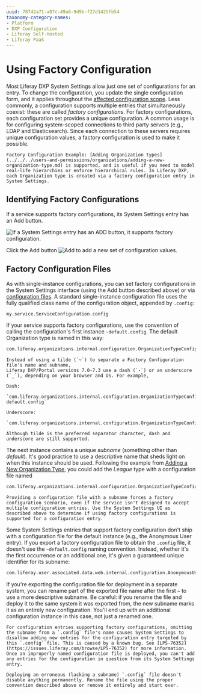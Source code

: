 ```yaml
---
uuid: 78742a71-a87c-49a6-9d9b-f27d1425fb54
taxonomy-category-names:
- Platform
- DXP Configuration
- Liferay Self-Hosted
- Liferay PaaS
---
```

# Using Factory Configuration

Most Liferay DXP System Settings allow just one set of configurations for an entry. To change the configuration, you update the single configuration form, and it applies throughout the [affected configuration scope](../understanding-configuration-scope.md). Less commonly, a configuration supports multiple entries that simultaneously coexist: these are called *factory configurations*. For factory configurations, each configuration set provides a unique configuration. A common usage is for configuring system-scoped connections to third party servers (e.g., LDAP and Elasticsearch). Since each connection to these servers requires unique configuration values, a factory configuration is used to make it possible.

```{tip}
Factory Configuration Example: [Adding Organization types](../../../users-and-permissions/organizations/adding-a-new-organization-type.md) is supported, and is useful if you need to model real-life hierarchies or enforce hierarchical rules. In Liferay DXP, each Organization type is created via a factory configuration entry in System Settings.
```

## Identifying Factory Configurations

If a service supports factory configurations, its System Settings entry has an Add button. 

![If a System Settings entry has an ADD button, it supports factory configuration.](./using-configuration-files/images/01.png)

Click the Add button ![Add](../../../images/icon-add.png) to add a new set of configuration values.

## Factory Configuration Files

As with single-instance configurations, you can set factory configurations in the System Settings interface (using the Add button described above) or via [configuration files](./using-configuration-files.md). A standard single-instance configuration file uses the fully qualified class name of the configuration object, appended by `.config`: 

```bash
my.service.ServiceConfiguration.config
```

If your service supports factory configurations, use the convention of calling the configuration's first instance `~default.config`. The default Organization type is named in this way: 

```bash
com.liferay.organizations.internal.configuration.OrganizationTypeConfiguration~default.config
```

```{note}
Instead of using a tilde (`~`) to separate a Factory Configuration file's name and subname, 
Liferay DXP/Portal versions 7.0-7.3 use a dash (`-`) or an underscore (`_`), depending on your browser and OS. For example,

Dash:

`com.liferay.organizations.internal.configuration.OrganizationTypeConfiguration-default.config`

Underscore:

`com.liferay.organizations.internal.configuration.OrganizationTypeConfiguration_default.config`

Although tilde is the preferred separator character, dash and underscore are still supported.
```

The next instance contains a unique *subname* (something other than *default*). It's good practice to use a descriptive name that sheds light on when this instance should be used. Following the example from [Adding a New Organization Type](../../../users-and-permissions/organizations/adding-a-new-organization-type.md), you could add the _League_ type with a configuration file named 

```bash
com.liferay.organizations.internal.configuration.OrganizationTypeConfiguration~league.config
```

```{warning}
Providing a configuration file with a subname forces a factory configuration scenario, even if the service isn't designed to accept multiple configuration entries. Use the System Settings UI as described above to determine if using factory configurations is supported for a configuration entry. 
```

Some System Settings entries that support factory configuration don't ship with a configuration file for the default instance (e.g., the Anonymous User entry). If you export a factory configuration file to obtain the `.config` file, it doesn't use the `~default.config` naming convention. Instead, whether it's the first occurrence or an additional one, it's given a guaranteed unique identifier for its subname:

```bash
com.liferay.user.associated.data.web.internal.configuration.AnonymousUserConfiguration~6befcd73-7c8b-4597-b396-a18f64f8c308.config
```

If you're exporting the configuration file for deployment in a separate system, you can rename part of the exported file name after the first `~` to use a more descriptive subname. Be careful: if you rename the file and deploy it to the same system it was exported from, the new subname marks it as an entirely new configuration. You'll end up with an additional configuration instance in this case, not just a renamed one.

```{warning}
For configuration entries supporting factory configurations, omitting the subname from a `.config` file's name causes System Settings to disallow adding new entries for the configuration entry targeted by this `.config` file. This is caused by a known bug. See [LPS-76352](https://issues.liferay.com/browse/LPS-76352) for more information. Once an improperly named configuration file is deployed, you can't add any entries for the configuration in question from its System Settings entry.

Deploying an erroneous (lacking a subname) `.config` file doesn't disable anything permanently. Rename the file using the proper convention described above or remove it entirely and start over.
```
